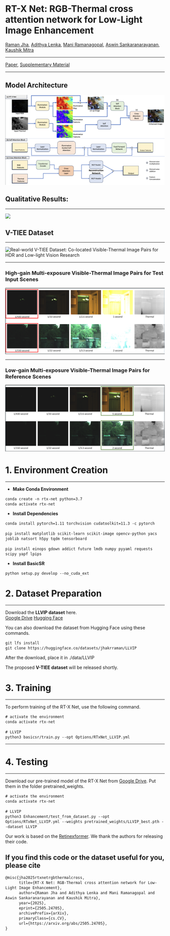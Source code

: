 # RT-X Net: RGB-Thermal cross attention network for Low-Light Image Enhancement       
[Raman Jha](https://jhakrraman.github.io/), [Adithya Lenka](https://www.linkedin.com/in/adithya-lenka-7517b0217/?originalSubdomain=in), [Mani Ramanagopal](https://www.linkedin.com/in/srmanikandasriram/), [Aswin Sankaranarayanan](https://www.ece.cmu.edu/directory/bios/sankaranarayanan-aswin.html), [Kaushik Mitra](https://www.ee.iitm.ac.in/kmitra/)

---

[Paper](https://arxiv.org/abs/2505.24705), [Supplementary Material](https://sigport.org/sites/default/files/docs/Supplementary_11.pdf)

---

## Model Architecture
![ ](https://github.com/jhakrraman/rt-xnet/blob/master/imgs/model_architecture.png)



## Qualitative Results:
---
![](https://github.com/jhakrraman/rt-xnet/blob/master/imgs/qualitative_results.png)



## V-TIEE Dataset
---
![Real-world V-TIEE Dataset: Co-located Visible-Thermal Image Pairs for HDR and Low-light Vision Research](https://github.com/jhakrraman/rt-xnet/blob/master/imgs/v-tiee_dataset.png)

---

### High-gain Multi-exposure Visible-Thermal Image Pairs for Test Input Scenes

![](https://github.com/jhakrraman/rt-xnet/blob/master/imgs/high_gain_v-tiee.png)

---

### Low-gain Multi-exposure Visible-Thermal Image Pairs for Reference Scenes

![](https://github.com/jhakrraman/rt-xnet/blob/master/imgs/low_gain_v-tiee.png)



# 1. Environment Creation
---
- **Make Conda Environment**

```
conda create -n rtx-net python=3.7
conda activate rtx-net
```

- **Install Dependencies**

```
conda install pytorch=1.11 torchvision cudatoolkit=11.3 -c pytorch

pip install matplotlib scikit-learn scikit-image opencv-python yacs joblib natsort h5py tqdm tensorboard

pip install einops gdown addict future lmdb numpy pyyaml requests scipy yapf lpips
```

- **Install BasicSR**

```
python setup.py develop --no_cuda_ext
```


# 2. Dataset Preparation
---
Download the **LLVIP dataset** here.     
[Google Drive](https://drive.google.com/file/d/1XOfve52_4zTqPBaxCBhnV74GvgIMe0rn/view?usp=sharing)
[Hugging Face](https://huggingface.co/datasets/jhakrraman/LLVIP)

You can also download the dataset from Hugging Face using these commands.

```
git lfs install
git clone https://huggingface.co/datasets/jhakrraman/LLVIP
```

After the download, place it in ./data/LLVIP
 

The proposed **V-TIEE dataset** will be released shortly.



# 3. Training
---
To perform training of the RT-X Net, use the following command.

```
# activate the environment
conda activate rtx-net

# LLVIP
python3 basicsr/train.py --opt Options/RTxNet_LLVIP.yml
```
---

# 4. Testing
---
Download our pre-trained model of the RT-X Net from [Google Drive](https://drive.google.com/file/d/14pX93m6JZWLDMRMR_3YYCRiKMtFk9TeL/view?usp=sharing). Put them in the folder pretrained_weights.

```
# activate the environment
conda activate rtx-net

# LLVIP
python3 Enhancement/test_from_dataset.py --opt Options/RTxNet_LLVIP.yml --weights pretrained_weights/LLVIP_best.pth --dataset LLVIP
```


Our work is based on the [Retinexformer](https://github.com/caiyuanhao1998/Retinexformer). We thank the authors for releasing their code.

## If you find this code or the dataset useful for you, please cite

``` 
@misc{jha2025rtxnetrgbthermalcross,  
      title={RT-X Net: RGB-Thermal cross attention network for Low-Light Image Enhancement},   
      author={Raman Jha and Adithya Lenka and Mani Ramanagopal and Aswin Sankaranarayanan and Kaushik Mitra},  
      year={2025},  
      eprint={2505.24705},  
      archivePrefix={arXiv},  
      primaryClass={cs.CV},  
      url={https://arxiv.org/abs/2505.24705},   
}
```
